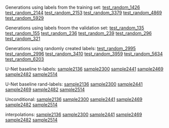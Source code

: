 Generations using labels from the training set:
[test_random_1426](tr-labels/test_random_1426.mp3)
[test_random_2144](tr-labels/test_random_2144.mp3)
[test_random_2153](tr-labels/test_random_2153.mp3)
[test_random_3379](tr-labels/test_random_3379.mp3)
[test_random_4869](tr-labels/test_random_4869.mp3)
[test_random_5929](tr-labels/test_random_5929.mp3)

Generations using labels froom the validation set:
[test_random_135](val-labels/test_random_135.mp3)
[test_random_155](val-labels/test_random_155.mp3)
[test_random_236](val-labels/test_random_236.mp3)
[test_random_239](val-labels/test_random_239.mp3)
[test_random_296](val-labels/test_random_296.mp3)
[test_random_321](val-labels/test_random_321.mp3)

Generations using randomly created labels:
[test_random_2995](rand-labels/sample_2995.mp3)
[test_random_2996](rand-labels/sample_2996.mp3)
[test_random_3410](rand-labels/sample_3410.mp3)
[test_random_3959](rand-labels/sample_3959.mp3)
[test_random_5634](rand-labels/sample_5634.mp3)
[test_random_6203](rand-labels/sample_6203.mp3)

U-Net baseline tr-labels:
[sample2136](baseline/tr-labels/sample2136.mp3)
[sample2300](baseline/tr-labels/sample2300.mp3)
[sample2441](baseline/tr-labels/sample2441.mp3)
[sample2469](baseline/tr-labels/sample2469.mp3)
[sample2482](baseline/tr-labels/sample2482.mp3)
[sample2514](baseline/tr-labels/sample2514.mp3)

U-Net baseline rand-labels:
[sample2136](baseline/rand-labels/sample129.mp3)
[sample2300](baseline/tr-labels/sample237.mp3)
[sample2441](baseline/tr-labels/sample25.mp3)
[sample2469](baseline/tr-labels/sample40.mp3)
[sample2482](baseline/tr-labels/sample729.mp3)
[sample2514](baseline/tr-labels/sample79.mp3)

Unconditional:
[sample2136](unconditional/test_random_14711.mp3)
[sample2300](unconditional/test_random_31527.mp3)
[sample2441](unconditional/test_random_35191.mp3)
[sample2469](unconditional/test_random_41725.mp3)
[sample2482](unconditional/test_random_45231.mp3)
[sample2514](unconditional/test_random_6003.mp3)

interpolations:
[sample2136](interpolations/radial-interpolation-001.mp3)
[sample2300](interpolations/radial-interpolation-002.mp3)
[sample2441](interpolations/radial-interpolation-003.mp3)
[sample2469](interpolations/spherical-interpolation-004.mp3)
[sample2482](interpolations/spherical-interpolation-005.mp3)
[sample2514](interpolations/spherical-interpolation-006.mp3)
